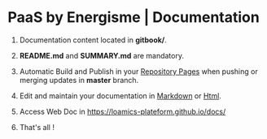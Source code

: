 # PaaS by Energisme | Documentation

1. Documentation content located in **gitbook/**.

1. **README.md** and **SUMMARY.md** are mandatory.

1. Automatic Build and Publish in your [Repository Pages](https://pages.github.com/) when pushing or merging updates in **master** branch.

1. Edit and maintain your documentation in [Markdown](https://www.markdownguide.org/) or [Html](https://www.w3schools.com/html/).

1. Access Web Doc in https://loamics-plateform.github.io/docs/

1. That's all !

